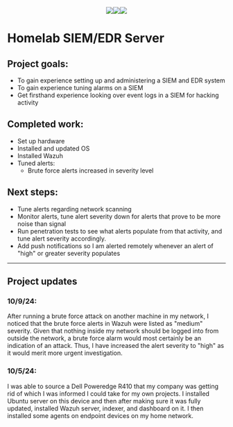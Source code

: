 <p style="text-align: center"><a href = "https://gafabic.github.io/Projects/index"><img src= "https://img.shields.io/badge/Projects-teal?style=for-the-badge"></a><a href="https://gafabic.github.io"><img src="https://img.shields.io/badge/Home-green?style=for-the-badge"></a><a href = "https://gafabic.github.io/Writeups/index"><img src = "https://img.shields.io/badge/Writeups-teal?style=for-the-badge"></a></p>

# Homelab SIEM/EDR Server

## Project goals:
- To gain experience setting up and administering a SIEM and EDR system
- To gain experience tuning alarms on a SIEM
- Get firsthand experience looking over event logs in a SIEM for hacking activity

## Completed work:
- Set up hardware
- Installed and updated OS
- Installed Wazuh
- Tuned alerts:
	- Brute force alerts increased in severity level

## Next steps:
- Tune alerts regarding network scanning
- Monitor alerts, tune alert severity down for alerts that prove to be more noise than signal
- Run penetration tests to see what alerts populate from that activity, and tune alert severity accordingly.
- Add push notifications so I am alerted remotely whenever an alert of "high" or greater severity populates

---
## Project updates

### 10/9/24:
After running a brute force attack on another machine in my network, I noticed that the brute force alerts in Wazuh were listed as "medium" severity. Given that nothing inside my network should be logged into from outside the network, a brute force alarm would most certainly be an indication of an attack. Thus, I have increased the alert severity to "high" as it would merit more urgent investigation.

### 10/5/24:
I was able to source a Dell Poweredge R410 that my company was getting rid of which I was informed I could take for my own projects. I installed Ubuntu server on this device and then after making sure it was fully updated, installed Wazuh server, indexer, and dashboard on it. I then installed some agents on endpoint devices on my home network.